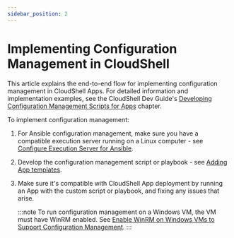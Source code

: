 ```yaml
---
sidebar_position: 2
---
```


# Implementing Configuration Management in CloudShell

This article explains the end-to-end flow for implementing configuration management in CloudShell Apps. For detailed information and implementation examples, see the CloudShell Dev Guide's [Developing Configuration Management Scripts for Apps](../../../devguide/develop-config-management-scripts-for-apps/index.md) chapter.

To implement configuration management:

1. For Ansible configuration management, make sure you have a compatible execution server running on a Linux computer - see [Configure Execution Server for Ansible](../../../devguide/develop-config-management-scripts-for-apps/ansible-playbook-dev-for-apps/configure-es-for-ansible.md).
2. Develop the configuration management script or playbook - see [Adding App templates](../../../admin/cloudshell-manage-dashboard/manage-app-templates/index.md#adding-app-templates).
3. Make sure it's compatible with CloudShell App deployment by running an App with the custom script or playbook, and fixing any issues that arise.
    
    :::note
    To run configuration management on a Windows VM, the VM must have WinRM enabled. See [Enable WinRM on Windows VMs to Support Configuration Management](../../../devguide/enable-winrm-on-win-vm-for-cfg-mng.md).
    :::